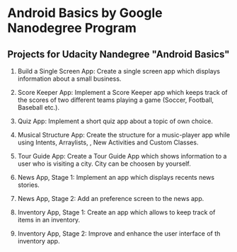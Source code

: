 # Android Basics by Google Nanodegree Program

## Projects for Udacity Nandegree "Android Basics"

1. Build a Single Screen App: Create a single screen app which displays information about a small business.

2. Score Keeper App: Implement a Score Keeper app which keeps track of the scores of two different teams playing a game (Soccer, Football, Baseball etc.).

3. Quiz App: Implement a short quiz app about a topic of own choice.

4. Musical Structure App: Create the structure for a music-player app while using Intents, Arraylists, , New Activities and Custom Classes.

5. Tour Guide App: Create a Tour Guide App which shows information to a user who is visiting a city. City can be choosen by yourself.

6. News App, Stage 1: Implement an app which displays recents news stories.

7. News App, Stage 2: Add an preference screen to the news app.

8. Inventory App, Stage 1: Create an app which allows to keep track of items in an inventory.

9. Inventory App, Stage 2: Improve and enhance the user interface of th inventory app.
